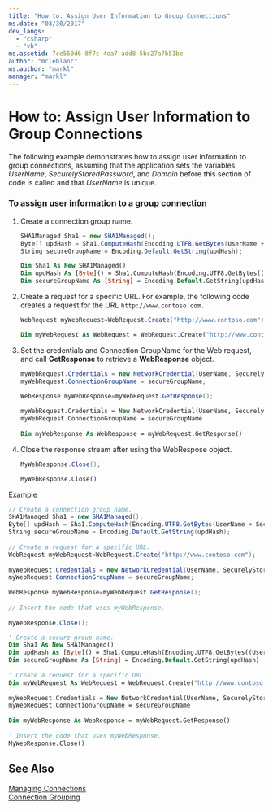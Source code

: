 ```yaml
---
title: "How to: Assign User Information to Group Connections"
ms.date: "03/30/2017"
dev_langs: 
  - "csharp"
  - "vb"
ms.assetid: 7ce550d6-8f7c-4ea7-add8-5bc27a7b51be
author: "mcleblanc"
ms.author: "markl"
manager: "markl"
---
```

# How to: Assign User Information to Group Connections

  
 The following example demonstrates how to assign user information to group connections, assuming that the application sets the variables *UserName*, *SecurelyStoredPassword*, and *Domain* before this section of code is called and that *UserName* is unique.  
  
### To assign user information to a group connection  
  
1. Create a connection group name.  
  
   ```csharp  
   SHA1Managed Sha1 = new SHA1Managed();  
   Byte[] updHash = Sha1.ComputeHash(Encoding.UTF8.GetBytes(UserName + SecurelyStoredPassword + Domain));  
   String secureGroupName = Encoding.Default.GetString(updHash);  
   ```  
  
   ```vb  
   Dim Sha1 As New SHA1Managed()  
   Dim updHash As [Byte]() = Sha1.ComputeHash(Encoding.UTF8.GetBytes((UserName + SecurelyStoredPassword + Domain)))  
   Dim secureGroupName As [String] = Encoding.Default.GetString(updHash)  
   ```  
  
2. Create a request for a specific URL. For example, the following code creates a request for the URL `http://www.contoso.com.`  
  
   ```csharp  
   WebRequest myWebRequest=WebRequest.Create("http://www.contoso.com");  
   ```  
  
   ```vb  
   Dim myWebRequest As WebRequest = WebRequest.Create("http://www.contoso.com")  
   ```  
  
3. Set the credentials and Connection GroupName for the Web request, and call **GetResponse** to retrieve a **WebResponse** object.  
  
   ```csharp  
   myWebRequest.Credentials = new NetworkCredential(UserName, SecurelyStoredPassword, Domain);   
   myWebRequest.ConnectionGroupName = secureGroupName;  
  
   WebResponse myWebResponse=myWebRequest.GetResponse();  
   ```  
  
   ```vb  
   myWebRequest.Credentials = New NetworkCredential(UserName, SecurelyStoredPassword, Domain)  
   myWebRequest.ConnectionGroupName = secureGroupName  
  
   Dim myWebResponse As WebResponse = myWebRequest.GetResponse()  
   ```  
  
4. Close the response stream after using the WebRespose object.  
  
   ```csharp  
   MyWebResponse.Close();  
   ```  
  
   ```vb  
   MyWebResponse.Close()  
   ```  
  
 Example  
  
```csharp  
// Create a connection group name.  
SHA1Managed Sha1 = new SHA1Managed();  
Byte[] updHash = Sha1.ComputeHash(Encoding.UTF8.GetBytes(UserName + SecurelyStoredPassword + Domain));  
String secureGroupName = Encoding.Default.GetString(updHash);  
  
// Create a request for a specific URL.  
WebRequest myWebRequest=WebRequest.Create("http://www.contoso.com");  
  
myWebRequest.Credentials = new NetworkCredential(UserName, SecurelyStoredPassword, Domain);   
myWebRequest.ConnectionGroupName = secureGroupName;  
  
WebResponse myWebResponse=myWebRequest.GetResponse();  
  
// Insert the code that uses myWebResponse.  
  
MyWebResponse.Close();  
```  
  
```vb  
' Create a secure group name.  
Dim Sha1 As New SHA1Managed()  
Dim updHash As [Byte]() = Sha1.ComputeHash(Encoding.UTF8.GetBytes((UserName + SecurelyStoredPassword + Domain)))  
Dim secureGroupName As [String] = Encoding.Default.GetString(updHash)  
  
' Create a request for a specific URL.  
Dim myWebRequest As WebRequest = WebRequest.Create("http://www.contoso.com")  
  
myWebRequest.Credentials = New NetworkCredential(UserName, SecurelyStoredPassword, Domain)  
myWebRequest.ConnectionGroupName = secureGroupName  
  
Dim myWebResponse As WebResponse = myWebRequest.GetResponse()  
  
' Insert the code that uses myWebResponse.  
MyWebResponse.Close()  
```  
  
## See Also  
 [Managing Connections](../../../docs/framework/network-programming/managing-connections.md)  
 [Connection Grouping](../../../docs/framework/network-programming/connection-grouping.md)
